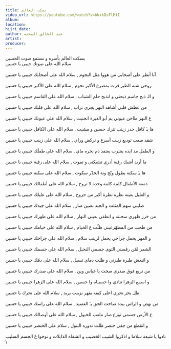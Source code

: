 ```yaml
---
title: يسكت العالم
video_url: https://youtube.com/watch?v=bkxkDsFlMfI
album:
location:
hijri_date:
author: عبد الخالق المحنه
artist:
producer:
---
```


يسكت العالم بأسره و نستمع صوت الحسين \
سلام الله على صوتك حبيي يا حسين \
 \
آنا أنظر على أصحابي من هووا مثل النجوم , سلام الله على أصحابك حبيبي يا حسين \
 \
روحي شبه الطير فرت بمصرع الأكبر تحوم , سلام الله على الأكبر حبيبي يا حسين \
 \
و الـ ذبح جاسم ذبحني و انذبح حلم الشباب , سلام الله على القاسم حبيبي يا حسين \
 \
من عطش قلبي أشاهد النهر يجري تراب , سلام الله على قلبك حبيبي يا حسين \
 \
ع النهر طاحن عيوني يم أبو الغيرة انحنيت , سلام الله على عيونك حبيبي يا حسين \
 \
ها يـَ كافل خدر زينب تترك حسين و مشيت , سلام الله على الكافل حبيبي يا حسين \
 \
شقد صعب توديع زينب أسرع و تركض وراي , سلام الله على زينب حبيبي يا حسين \
 \
و الطفل مد ايده يشرب يعتقد دم نحره ماي , سلام الله على طفلَك حبيبي يا حسين \
 \
ما أريد أشبك رقية أدري تشبكني و تموت , سلام الله على رقية حبيبي يا حسين \
 \
ها يـَ سكنة يطول ونّج ونة الخدّر سكوت , سلام الله على سكنة حبيبي يا حسين \
 \
دمعة الأطفال كلمة كلمة وحدة لا تروح , سلام الله على أطفالك حبيبي يا حسين \
 \
و العليل بعينه نظره نظرة أكبر من جروح , سلام الله على عليلك حبيبي يا حسين \
 \
صابني سهم المثلث و الجبد نصين صار , سلام الله على جبدك حبيبي يا حسين \
 \
من خرز ظهري سحبته و انطفى بعيني النهار , سلام الله على ظهرك حبيبي يا حسين \
 \
من طحت من المطهّرعيني ظلّت ع الخيام , سلام الله على خيامك حبيبي يا حسين \
 \
و المهر يحمل جراحي يحمل لزينب سلام , سلام الله على جراحك حبيبي يا حسين \
 \
الشمر لمّن رفسني التوى جسمي النحيل , سلام الله على جسمك حبيبي يا حسين \
 \
و اثنعش طبرة طبرني و ظلت دماي تسيل , سلام الله على دمّك حبيبي يا حسين \
 \
من تربع فوق صدري صحت يا عباس وين , سلام الله على صدرك حبيبي يا حسين \
 \
و اسمع الزهرا تنادي وا حسيناه وا حسين , سلام الله على الزهرا حبيبي يا حسين \
 \
ظل يحز نحري اعلى كيفه يقهر بزينب يريد , سلام الله على نحرك يا حسين \
 \
من نهض و الراس بيده صاحت الحق يـَ العضيد , سلام الله على راسك حبيبي يا حسين \
 \
ع الأرض جسمي توزع صار ملعب للخيول , سلام الله على أوصالك حبيبي يا حسين \
 \
و انقطع من جفي خنصر ظلت تدوره البتول , سلام على الخنصر حبيبي يا حسين \
 \
نادوا يا شيعة سلاما و اذكروا الشيب الخضيب و الشفاه الذابلات و نوحوا عَ الجسم السليب \
 \
